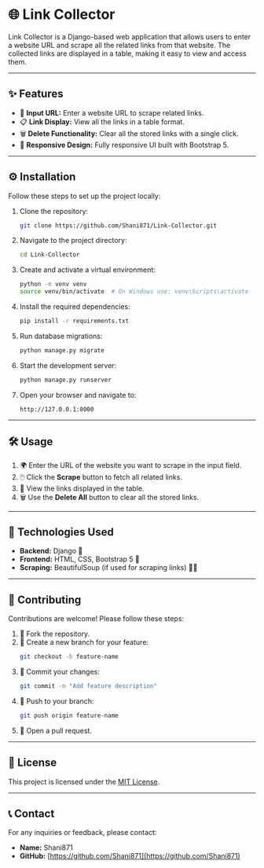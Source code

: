 # 🌐 Link Collector

Link Collector is a Django-based web application that allows users to enter a website URL and scrape all the related links from that website. The collected links are displayed in a table, making it easy to view and access them.

---

## ✨ Features

- 🔗 **Input URL:** Enter a website URL to scrape related links.
- 📋 **Link Display:** View all the links in a table format.
- 🗑️ **Delete Functionality:** Clear all the stored links with a single click.
- 📱 **Responsive Design:** Fully responsive UI built with Bootstrap 5.

---

## ⚙️ Installation

Follow these steps to set up the project locally:

1. Clone the repository:
   ```bash
   git clone https://github.com/Shani871/Link-Collector.git
   ```

2. Navigate to the project directory:
   ```bash
   cd Link-Collector
   ```

3. Create and activate a virtual environment:
   ```bash
   python -m venv venv
   source venv/bin/activate  # On Windows use: venv\Scripts\activate
   ```

4. Install the required dependencies:
   ```bash
   pip install -r requirements.txt
   ```

5. Run database migrations:
   ```bash
   python manage.py migrate
   ```

6. Start the development server:
   ```bash
   python manage.py runserver
   ```

7. Open your browser and navigate to:
   ```
   http://127.0.0.1:8000
   ```

---

## 🛠️ Usage

1. 🌍 Enter the URL of the website you want to scrape in the input field.
2. 🖱️ Click the **Scrape** button to fetch all related links.
3. 📄 View the links displayed in the table.
4. 🗑️ Use the **Delete All** button to clear all the stored links.

---

## 🧰 Technologies Used

- **Backend:** Django 🐍
- **Frontend:** HTML, CSS, Bootstrap 5 🎨
- **Scraping:** BeautifulSoup (if used for scraping links) 🕵️‍♂️

---

## 🤝 Contributing

Contributions are welcome! Please follow these steps:

1. 🍴 Fork the repository.
2. 🌱 Create a new branch for your feature:
   ```bash
   git checkout -b feature-name
   ```
3. 💾 Commit your changes:
   ```bash
   git commit -m "Add feature description"
   ```
4. 🚀 Push to your branch:
   ```bash
   git push origin feature-name
   ```
5. 📝 Open a pull request.

---

## 📜 License

This project is licensed under the [MIT License](LICENSE).

---

## 📞 Contact

For any inquiries or feedback, please contact:

- **Name:** Shani871
- **GitHub:** [https://github.com/Shani871](https://github.com/Shani871)

